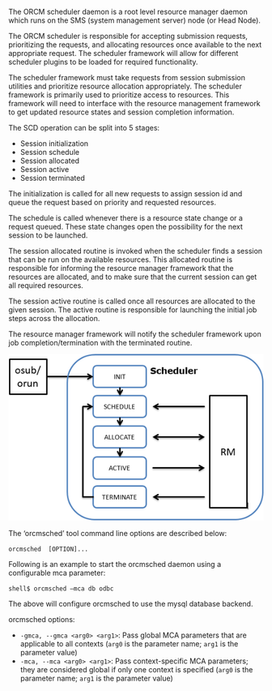 The ORCM scheduler daemon is a root level resource manager daemon which runs on the SMS (system management server) node  (or Head Node).

The ORCM scheduler is responsible for accepting submission requests, prioritizing the requests, and allocating resources once available to the next appropriate request.  The scheduler framework will allow for different scheduler plugins to be loaded for required functionality.

The scheduler framework must take requests from session submission utilities and prioritize resource allocation appropriately.  The scheduler framework is primarily used to prioritize access to resources.  This framework will need to interface with the resource management framework to get updated resource states and session completion information.

The SCD operation can be split into 5 stages:

* Session initialization
* Session schedule
* Session allocated
* Session active
* Session terminated

The initialization is called for all new requests to assign session id and queue the request based on priority and requested resources.

The schedule is called whenever there is a resource state change or a request queued.  These state changes open the possibility for the next session to be launched.

The session allocated routine is invoked when the scheduler finds a session that can be run on the available resources.  This allocated routine is responsible for informing the resource manager framework that the resources are allocated, and to make sure that the current session can get all required resources.

The session active routine is called once all resources are allocated to the given session.  The active routine is responsible for launching the initial job steps across the allocation.

The resource manager framework will notify the scheduler framework upon job completion/termination with the terminated routine.

![](3-ORCM-User-Guide/3.2-ORCM-System-Daemons/Scheduler.png)

The ‘orcmsched’ tool command line options are described below:
```
orcmsched  [OPTION]...
```

Following is an example to start the orcmsched daemon using a configurable mca parameter:
```
shell$ orcmsched –mca db odbc
```

The above will configure orcmsched to use the mysql database backend.

orcmsched options:

* `-gmca, --gmca <arg0> <arg1>`: Pass global MCA parameters that are applicable to all contexts (`arg0` is the parameter name; `arg1` is the parameter value)
* `-mca, --mca <arg0> <arg1>`: Pass context-specific MCA parameters; they are considered global if only one context is specified (`arg0` is the parameter name; `arg1` is the parameter value)
